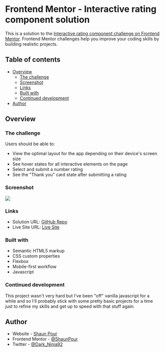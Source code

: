 # Frontend Mentor - Interactive rating component solution

This is a solution to the [Interactive rating component challenge on Frontend Mentor](https://www.frontendmentor.io/challenges/interactive-rating-component-koxpeBUmI). Frontend Mentor challenges help you improve your coding skills by building realistic projects. 

## Table of contents

- [Overview](#overview)
  - [The challenge](#the-challenge)
  - [Screenshot](#screenshot)
  - [Links](#links)
  - [Built with](#built-with)
  - [Continued development](#continued-development)
- [Author](#author)

## Overview

### The challenge

Users should be able to:

- View the optimal layout for the app depending on their device's screen size
- See hover states for all interactive elements on the page
- Select and submit a number rating
- See the "Thank you" card state after submitting a rating

### Screenshot

![](./images/Screenshot.jpg)

### Links

- Solution URL: [GitHub Repo](https://github.com/ShaunPour/Interactive-Rating-Component)
- Live Site URL: [Live Site](https://shaunpour.github.io/Interactive-Rating-Component/)

### Built with

- Semantic HTML5 markup
- CSS custom properties
- Flexbox
- Mobile-first workflow
- Javascript

### Continued development

This project wasn't very hard but I've been "off" vanilla javascript for a while and so I'll probably stick with some pretty basic projects for a time just to refine my skills and get up to speed with that stuff again.

## Author

- Website - [Shaun Pour](https://shaunpourdev.com)
- Frontend Mentor - [@ShaunPour](https://www.frontendmentor.io/profile/ShaunPour)
- Twitter - [@Dark_Ninja92](https://www.twitter.com/Dark_Ninja92)
